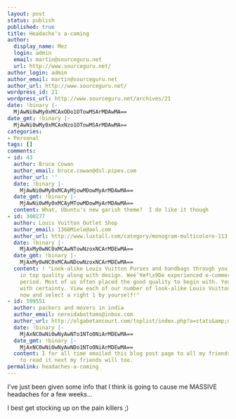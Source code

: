 ```yaml
---
layout: post
status: publish
published: true
title: Headache's a-coming
author:
  display_name: Mez
  login: admin
  email: martin@sourceguru.net
  url: http://www.sourceguru.net/
author_login: admin
author_email: martin@sourceguru.net
author_url: http://www.sourceguru.net/
wordpress_id: 21
wordpress_url: http://www.sourceguru.net/archives/21
date: !binary |-
  MjAwNi0wMy0xMCAxODo1OTowMSArMDAwMA==
date_gmt: !binary |-
  MjAwNi0wMy0xMCAxNzo1OTowMSArMDAwMA==
categories:
- Personal
tags: []
comments:
- id: 43
  author: Bruce Cowan
  author_email: bruce.cowan@dsl.pipex.com
  author_url: ''
  date: !binary |-
    MjAwNi0wMy0xMCAyMjowMDowMyArMDAwMA==
  date_gmt: !binary |-
    MjAwNi0wMy0xMCAyMTowMDowMyArMDAwMA==
  content: What, Ubuntu's new garish theme?  I do like it though
- id: 300277
  author: Louis Vuitton Outlet Shop
  author_email: 1368Miele@aol.com
  author_url: http://www.luxtall.com/category/monogram-multicolore-113.html
  date: !binary |-
    MjAxMy0wNC0xMCAwNTowNzoxNCArMDEwMA==
  date_gmt: !binary |-
    MjAxMy0wNC0xMCAwNDowNzoxNCArMDEwMA==
  content: ! "Look-alike Louis Vuitton Purses and handbags through you are perfect
    in top quality along with design. Weéˆ¥æª\x9De experienced e-commerce for a long
    period. Most of us often placed the good quality to begin with. You should buy
    with certainty. View each of our number of look-alike Louis Vuitton Purses right
    now and select a right 1 by yourself!"
- id: 599551
  author: packers and movers in india
  author_email: nereidabottoms@inbox.com
  author_url: http://olgabetancourt.com/toplist/index.php?a=stats&amp;u=lucillegallaghe
  date: !binary |-
    MjAxNC0wNi0wNyAwNTo1NTo0NiArMDEwMA==
  date_gmt: !binary |-
    MjAxNC0wNi0wNyAwNDo1NTo0NiArMDEwMA==
  content: I for all time emailed this blog post page to all my friends, as if like
    to read it next my friends will too.
permalink: headaches-a-coming
---
```

<p>I've just been given some info that I think is going to cause me MASSIVE headaches for a few weeks...</p>
<p>I best get stocking up on the pain killers ;)</p>
